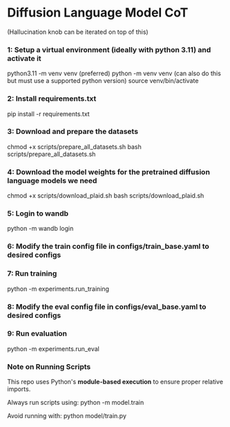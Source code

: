 
# Diffusion Language Model CoT

(Hallucination knob can be iterated on top of this)


### 1: Setup a virtual environment (ideally with python 3.11) and activate it

python3.11 -m venv venv (preferred)
python -m venv venv (can also do this but must use a supported python version)
source venv/bin/activate

### 2: Install requirements.txt

pip install -r requirements.txt

### 3: Download and prepare the datasets

chmod +x scripts/prepare_all_datasets.sh
bash scripts/prepare_all_datasets.sh

### 4: Download the model weights for the pretrained diffusion language models we need

chmod +x scripts/download_plaid.sh
bash scripts/download_plaid.sh

### 5: Login to wandb

python -m wandb login

### 6: Modify the train config file in configs/train_base.yaml to desired configs

### 7: Run training

python -m experiments.run_training

### 8: Modify the eval config file in configs/eval_base.yaml to desired configs

### 9: Run evaluation

python -m experiments.run_eval






### Note on Running Scripts

This repo uses Python's **module-based execution** to ensure proper relative imports.

Always run scripts using:
python -m model.train

Avoid running with:
python model/train.py



